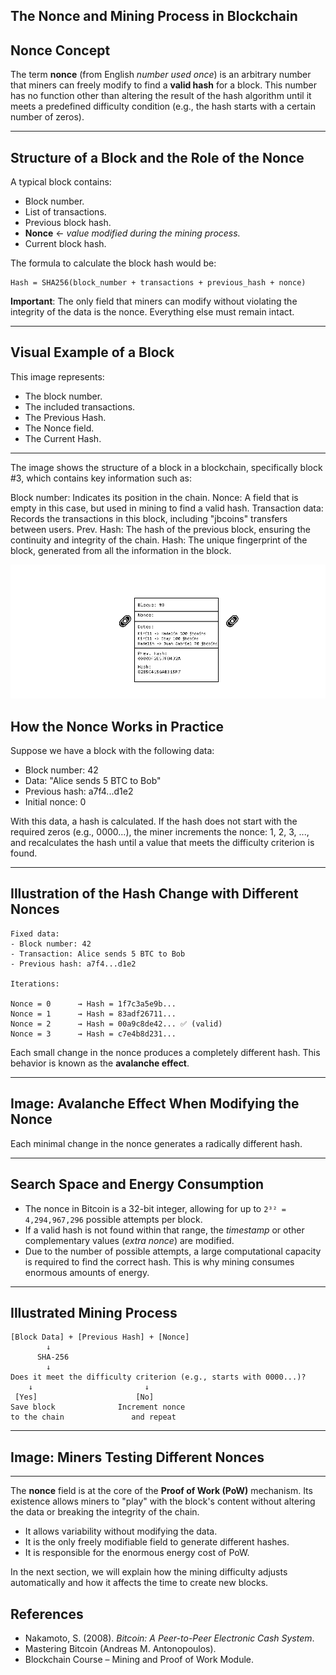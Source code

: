 
## **The Nonce and Mining Process in Blockchain**

## **Nonce Concept**

The term **nonce** (from English *number used once*) is an arbitrary number that miners can freely modify to find a **valid hash** for a block. This number has no function other than altering the result of the hash algorithm until it meets a predefined difficulty condition (e.g., the hash starts with a certain number of zeros).

---

## **Structure of a Block and the Role of the Nonce**

A typical block contains:

- Block number.
- List of transactions.
- Previous block hash.
- **Nonce** ← *value modified during the mining process.*
- Current block hash.

The formula to calculate the block hash would be:

```text
Hash = SHA256(block_number + transactions + previous_hash + nonce)
```

 **Important**: The only field that miners can modify without violating the integrity of the data is the nonce. Everything else must remain intact.

---

## **Visual Example of a Block**

This image represents:

- The block number.
- The included transactions.
- The Previous Hash.
- The Nonce field.
- The Current Hash.

---

The image shows the structure of a block in a blockchain, specifically block #3, which contains key information such as:

Block number: Indicates its position in the chain.
Nonce: A field that is empty in this case, but used in mining to find a valid hash.
Transaction data: Records the transactions in this block, including "jbcoins" transfers between users.
Prev. Hash: The hash of the previous block, ensuring the continuity and integrity of the chain.
Hash: The unique fingerprint of the block, generated from all the information in the block.

![nonce](https://raw.githubusercontent.com/AppsDevsLeon/Revista_blockchain/refs/heads/main/Day18/Images/Nonce1.png)

## **How the Nonce Works in Practice**

Suppose we have a block with the following data:

- Block number: 42
- Data: "Alice sends 5 BTC to Bob"
- Previous hash: a7f4...d1e2
- Initial nonce: 0

With this data, a hash is calculated. If the hash does not start with the required zeros (e.g., 0000...), the miner increments the nonce: 1, 2, 3, ..., and recalculates the hash until a value that meets the difficulty criterion is found.

---

## **Illustration of the Hash Change with Different Nonces**

```text
Fixed data:
- Block number: 42
- Transaction: Alice sends 5 BTC to Bob
- Previous hash: a7f4...d1e2

Iterations:

Nonce = 0      → Hash = 1f7c3a5e9b...
Nonce = 1      → Hash = 83adf26711...
Nonce = 2      → Hash = 00a9c8de42... ✅ (valid)
Nonce = 3      → Hash = c7e4b8d231...
```

Each small change in the nonce produces a completely different hash. This behavior is known as the **avalanche effect**.

---

## **Image: Avalanche Effect When Modifying the Nonce**

Each minimal change in the nonce generates a radically different hash.

---

## **Search Space and Energy Consumption**

- The nonce in Bitcoin is a 32-bit integer, allowing for up to `2³² = 4,294,967,296` possible attempts per block.
- If a valid hash is not found within that range, the *timestamp* or other complementary values (*extra nonce*) are modified.
- Due to the number of possible attempts, a large computational capacity is required to find the correct hash. This is why mining consumes enormous amounts of energy.

---

## **Illustrated Mining Process**

```text
[Block Data] + [Previous Hash] + [Nonce]
        ↓
      SHA-256
        ↓
Does it meet the difficulty criterion (e.g., starts with 0000...)?
    ↓                         ↓
 [Yes]                      [No]
Save block              Increment nonce
to the chain               and repeat
```

---

## **Image: Miners Testing Different Nonces**

---

The **nonce** field is at the core of the **Proof of Work (PoW)** mechanism. Its existence allows miners to "play" with the block's content without altering the data or breaking the integrity of the chain.

- It allows variability without modifying the data.
- It is the only freely modifiable field to generate different hashes.
- It is responsible for the enormous energy cost of PoW.

In the next section, we will explain how the mining difficulty adjusts automatically and how it affects the time to create new blocks.

## **References**

- Nakamoto, S. (2008). *Bitcoin: A Peer-to-Peer Electronic Cash System*.
- Mastering Bitcoin (Andreas M. Antonopoulos).
- Blockchain Course – Mining and Proof of Work Module.
